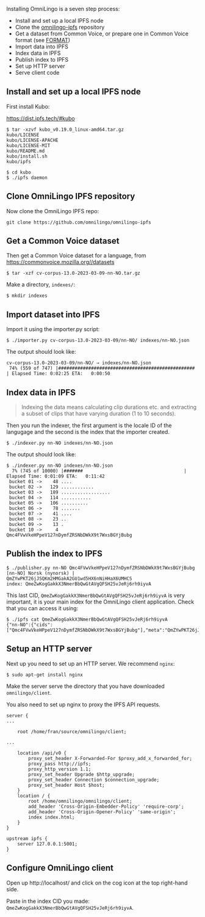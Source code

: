 
Installing OmniLingo is a seven step process:


* Install and set up a local IPFS node
* Clone the [omnilingo-ipfs](https://github.com/omnilingo/omnilingo-ipfs) repository
* Get a dataset from Common Voice, or prepare one in Common Voice format (see [FORMAT](doc/FORMAT.md))
* Import data into IPFS 
* Index data in IPFS 
* Publish index to IPFS 
* Set up HTTP server 
* Serve client code

## Install and set up a local IPFS node

First install Kubo:

https://dist.ipfs.tech/#kubo

```
$ tar -xzvf kubo_v0.19.0_linux-amd64.tar.gz 
kubo/LICENSE
kubo/LICENSE-APACHE
kubo/LICENSE-MIT
kubo/README.md
kubo/install.sh
kubo/ipfs
```

```
$ cd kubo
$ ./ipfs daemon
```

## Clone OmniLingo IPFS repository

Now clone the OmniLingo IPFS repo:

```
git clone https://github.com/omnilingo/omnilingo-ipfs
```

## Get a Common Voice dataset

Then get a Common Voice dataset for a language, from https://commonvoice.mozilla.org//datasets


```
$ tar -xzf cv-corpus-13.0-2023-03-09-nn-NO.tar.gz 
```

Make a directory, `indexes/`: 

```
$ mkdir indexes
```

## Import dataset into IPFS 

Import it using the importer.py script:

```
$ ./importer.py cv-corpus-13.0-2023-03-09/nn-NO/ indexes/nn-NO.json
```

The output should look like:

```
cv-corpus-13.0-2023-03-09/nn-NO/ → indexes/nn-NO.json
 74% (559 of 747) |##################################################                    | Elapsed Time: 0:02:25 ETA:   0:00:50
```

## Index data in IPFS 

> Indexing the data means calculating clip durations etc. and extracting a 
> subset of clips that have varying duration (1 to 10 seconds).

Then you run the indexer, the first argument is the locale ID of the langugage and the second 
is the index that the importer created.

```
$ ./indexer.py nn-NO indexes/nn-NO.json 
```

The output should look like:

```
$ ./indexer.py nn-NO indexes/nn-NO.json 
  7% (745 of 10000) |#######                                     | Elapsed Time: 0:01:09 ETA:   0:11:42
 bucket 01 ->    48 ....
 bucket 02 ->   129 ............
 bucket 03 ->   189 ..................
 bucket 04 ->   114 ...........
 bucket 05 ->   106 ..........
 bucket 06 ->    78 .......
 bucket 07 ->    41 ....
 bucket 08 ->    23 ..
 bucket 09 ->    13 .
 bucket 10 ->     4 
Qmc4FVwVkeHPpeV127nDymfZRSNbDWkX9t7WxsBGYjBubg
```

## Publish the index to IPFS

```
$ ./publisher.py nn-NO Qmc4FVwVkeHPpeV127nDymfZRSNbDWkX9t7WxsBGYjBubg
[nn-NO] Norsk (nynorsk) | QmZYwPKT26jJSQKm2HMGakA2GU1wd5HX6nNiHHaX6UMHCS
index: QmeZwKogGakkX3NmerBbQwGtAVgQFSH25vJeRj6rh9iyvA
```

This last CID, `QmeZwKogGakkX3NmerBbQwGtAVgQFSH25vJeRj6rh9iyvA` is very important, it is your 
main index for the OmniLingo client application. Check that you can access it using:

```
$ ./ipfs cat QmeZwKogGakkX3NmerBbQwGtAVgQFSH25vJeRj6rh9iyvA
{"nn-NO":{"cids":["Qmc4FVwVkeHPpeV127nDymfZRSNbDWkX9t7WxsBGYjBubg"],"meta":"QmZYwPKT26jJSQKm2HMGakA2GU1wd5HX6nNiHHaX6UMHCS"}}
```


## Setup an HTTP server 


Next up you need to set up an HTTP server. We recommend `nginx`:

```
$ sudo apt-get install nginx
```

Make the server serve the directory that you have downloaded `omnilingo/client`.

You also need to set up nginx to proxy the IPFS API requests.


```
server {
...

	root /home/fran/source/omnilingo/client;

...

	location /api/v0 {
		proxy_set_header X-Forwarded-For $proxy_add_x_forwarded_for;
		proxy_pass http://ipfs;
		proxy_http_version 1.1;
		proxy_set_header Upgrade $http_upgrade;
		proxy_set_header Connection $connection_upgrade;
		proxy_set_header Host $host;
	}
	location / {
		root /home/omnilingo/omnilingo/client;
		add_header 'Cross-Origin-Embedder-Policy' 'require-corp';
		add_header 'Cross-Origin-Opener-Policy' 'same-origin';
		index index.html;
	}
}

upstream ipfs {
	server 127.0.0.1:5001;
}
```

## Configure OmniLingo client


Open up http://localhost/ and click on the cog icon at the top right-hand side.

Paste in the index CID you made: `QmeZwKogGakkX3NmerBbQwGtAVgQFSH25vJeRj6rh9iyvA`.



